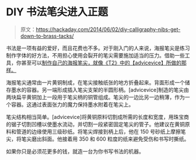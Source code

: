 # DIY 书法笔尖进入正题

> 原文：<https://hackaday.com/2014/06/02/diy-calligraphy-nibs-get-down-to-brass-tacks/>

书法是一项有益的爱好，而且花费也不多。对于刚入门的人来说，海报笔尖是练习制作字体的好方法，不用担心使用会裂开的笔尖需要施加适当的压力。借助一些工具，你甚至可以[制作自己的海报笔尖，就像《T2》中的【advicevice】所做的那样。](http://www.instructables.com/id/DIY-Calligraphy-Nibs/)

海报笔尖通常由一片黄铜制成，在笔尖接触纸张的地方折叠起来。背面形成一个储存墨水的容器。另一端形成插入笔尖支架的半圆形柄。[advicevice]制造的笔尖由两块扁平黄铜加上一段用于笔尖柄的铜管组成。笔尖的一边比另一边稍薄，作为一个容器。这通过表面张力的魔力保持墨水附着在笔尖上。

笔尖结构相当简单。[advicevice]将黄铜原料切割成所需的长度和宽度，用珠宝商的锯子切割凹槽以使墨水流动，并切割一段紧密固定笔尖的管子。他建议在黄铜原料和管道的边缘使用三级砂纸。将笔尖焊接到柄上后，他在 150 号砂纸上摩擦笔尖，将笔尖磨出斜面。他接着用 350 和 600 粒度的纸来避免受伤和书写时撕纸。

如果你只是必须花更多的钱，就造一台为你书写书法的机器。